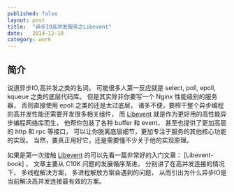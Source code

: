 ```yaml
---
published: false
layout: post
title:  "异步IO高并发服务之Libevent"
date:   2014-12-10
category: work
---
```


## 简介

说道异步IO,高并发之类的名词，
可能很多人第一反应就是 select, poll, epoll, kqueue 之类的底层代码库。
但是其实除非你要写一个 Nginx 性能级别的服务器，
否则直接使用 epoll 之类的还是太过底层，
诸多不便，要榨干整个异步编程的高并发性能还需要开发很多相关组件，
而 [Libevent] 就是作为更好用的高性能异步编程网络库而生，
他帮你包装了各种 buffer 和 event，
甚至也提供了更加高层的 http 和 rpc 等接口，
可以让你脱离底层细节，更加专注于服务的其他核心功能的实现。
当然，要真正用好它，还是需要懂不少关于他的实现原理。

如果是第一次接触 [Libevent] 的可以先看一篇非常好的入门文章：
[Libevent-book] ，
文章主要从 C10K 问题的发展循序渐进，
分别讲了在高并发连接的情况下，
多线程解决方案，
多进程解放方案会遇到的问题，
从而引出为什么异步IO是当前解决高并发连接最有效的方案。

## 

[Libevent]:
[Libevent-book]:http://www.wangafu.net/~nickm/libevent-book
